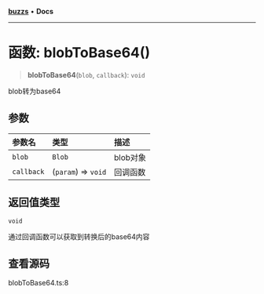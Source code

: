 [**buzzs**](../README.md) • **Docs**

***

# 函数: blobToBase64()

> **blobToBase64**(`blob`, `callback`): `void`

blob转为base64

## 参数

| 参数名 | 类型 | 描述 |
| :------ | :------ | :------ |
| `blob` | `Blob` | blob对象 |
| `callback` | (`param`) => `void` | 回调函数 |

## 返回值类型

`void`

通过回调函数可以获取到转换后的base64内容

## 查看源码

blobToBase64.ts:8
